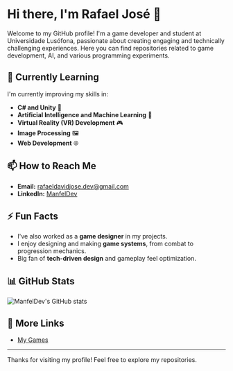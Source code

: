 # Hi there, I'm Rafael José 👋

Welcome to my GitHub profile! I'm a game developer and student at Universidade Lusófona, passionate about creating engaging and technically challenging experiences. Here you can find repositories related to game development, AI, and various programming experiments.

## 🌱 Currently Learning
I'm currently improving my skills in:
- **C# and Unity** 🚀
- **Artificial Intelligence and Machine Learning** 🤖
- **Virtual Reality (VR) Development** 🎮
- **Image Processing** 🖼️
- **Web Development** 🌐

## 📫 How to Reach Me
- **Email:** [rafaeldavidjose.dev@gmail.com](mailto:rafaeldavidjose.dev@gmail.com)
- **LinkedIn:** [ManfelDev](https://www.linkedin.com/in/manfeldev)

## ⚡ Fun Facts
- I've also worked as a **game designer** in my projects.
- I enjoy designing and making **game systems**, from combat to progression mechanics.
- Big fan of **tech-driven design** and gameplay feel optimization.

## 📊 GitHub Stats
![ManfelDev's GitHub stats](https://github-readme-stats.vercel.app/api?username=ManfelDev&show_icons=true&theme=radical)

## 🔗 More Links
- [My Games](https://manfeldev.itch.io)

---

Thanks for visiting my profile! Feel free to explore my repositories.
